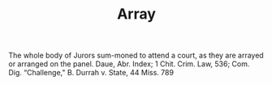 ---
title: Array
letter: A
permalink: "/definitions/array.html"
body: The whole body of Jurors sum-moned to attend a court, as they are arrayed or
  arranged on the panel. Daue, Abr. Index; 1 Chit. Crim. Law, 536; Com. Dig. “Challenge,"
  B. Durrah v. State, 44 Miss. 789
published_at: '2018-07-07'
source: Black's Law Dictionary
layout: post
---